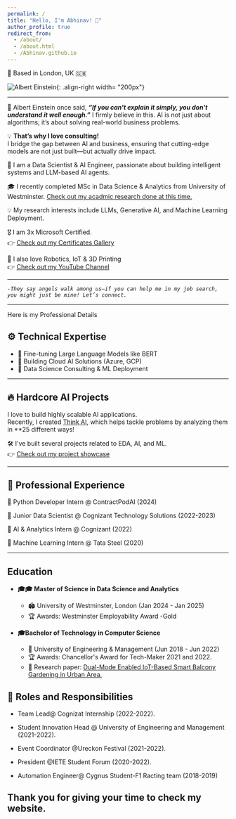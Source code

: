 ```yaml
---
permalink: /
title: "Hello, I'm Abhinav! 👋"
author_profile: true
redirect_from: 
  - /about/
  - /about.html
  - /Abhinav.github.io
---
```


📍 Based in London, UK 🇬🇧  



![Albert Einstein](/portfolio-test/images/albert_bhai1.jpg){: .align-right width= "200px"}

<hr>

🧠 Albert Einstein once said, _**“If you can't explain it simply, you don't understand it well enough.”**_ I firmly believe in this. AI is not just about algorithms; it’s about solving real-world business problems.   

💡 **That’s why I love consulting!**  
I bridge the gap between AI and business, ensuring that cutting-edge models are not just built—but actually drive impact.

🚀 I am a Data Scientist & AI Engineer, passionate about building intelligent systems and LLM-based AI agents.  

🎓 I recently completed MSc in Data Science & Analytics from University of Westminster. [Check out my acadmic research done at this time.](https://abhinav330.github.io/portfolio-test/research/)

💡 My research interests include LLMs, Generative AI, and Machine Learning Deployment.  

🎖️ I am 3x Microsoft Certified.  
👉 [Check out my Certificates Gallery](https://abhinav330.github.io/portfolio-test/certificates/)  

🥰 I also love Robotics, IoT & 3D Printing  
👉 [Check out my YouTube Channel](https://www.youtube.com/@ATALL03)  

---

_``
-They say angels walk among us—if you can help me in my job search, you might just be mine! Let’s connect.
``_

---

Here is my Professional Details


## ⚙️ Technical Expertise
- 🔹 Fine-tuning Large Language Models like BERT  
- 🔹 Building Cloud AI Solutions (Azure, GCP)  
- 🔹 Data Science Consulting & ML Deployment  

---

## 🔥 Hardcore AI Projects
I love to build highly scalable AI applications.  
Recently, I created [Think AI](https://huggingface.co/spaces/roger33303/Think-AI), which helps tackle problems by analyzing them in **25 different ways!  

🛠️ I've built several projects related to EDA, AI, and ML.  
👉 [Check out my project showcase](https://abhinav330.github.io/portfolio-test/projects/)

---

## 💼 Professional Experience  

📌 Python Developer Intern @ ContractPodAI (2024)  

📌 Junior Data Scientist @ Cognizant Technology Solutions (2022-2023)  

📌 AI & Analytics Intern @ Cognizant (2022)  

📌 Machine Learning Intern @ Tata Steel (2020)  

---

## Education 
- **🎓🎓 Master of Science in Data Science and Analytics** 
  - 🏟 University of Westminster, London (Jan 2024 - Jan 2025)
  - 🏆 Awards: Westminster Employability Award -Gold

- **🎓Bachelor of Technology in Computer Science**
  - 🏫 University of Engineering & Management (Jun 2018 - Jun 2022)
  - 🏆 Awards: Chancellor's Award for Tech-Maker 2021 and 2022.
  - 🔭 Research paper: [Dual-Mode Enabled IoT-Based Smart Balcony Gardening in Urban Area.](https://abhinav330.github.io/portfolio-test/publications/)


## 🎯 Roles and Responsibilities

- Team Lead@ Cognizat Internship (2022-2022).

- Student Innovation Head @ University of Engineering and Management (2021-2022). 

- Event Coordinator @Ureckon Festival (2021-2022).

- President @IETE Student Forum (2020-2022).

- Automation Engineer@ Cygnus Student-F1 Racting team (2018-2019)



## Thank you for giving your time to check my website.


